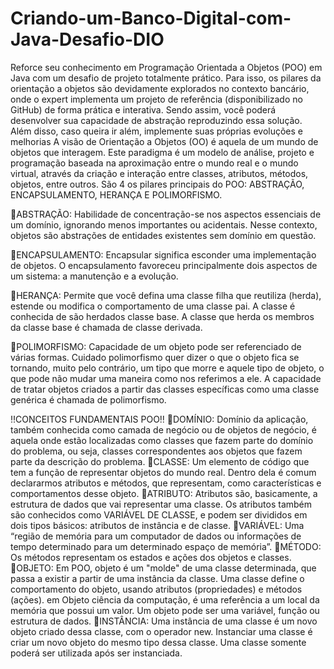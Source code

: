 # Criando-um-Banco-Digital-com-Java-Desafio-DIO
 Reforce seu conhecimento em Programação Orientada a Objetos (POO) em Java com um desafio de projeto totalmente prático. Para isso, os pilares da orientação a objetos são devidamente explorados no contexto bancário, onde o expert implementa um projeto de referência (disponibilizado no GitHub) de forma prática e interativa. Sendo assim, você poderá desenvolver sua capacidade de abstração reproduzindo essa solução. Além disso, caso queira ir além, implemente suas próprias evoluções e melhorias
A visão de Orientação a Objetos (OO) é aquela de um mundo de objetos que interagem.
Este paradigma é um modelo de análise, projeto e programação baseada na aproximação entre o mundo real e o mundo virtual, através da criação e interação entre classes, atributos, métodos, objetos, entre outros.
São 4 os pilares principais do POO: ABSTRAÇÃO, ENCAPSULAMENTO, HERANÇA E POLIMORFISMO.

🔺ABSTRAÇÃO:
Habilidade de concentração-se nos aspectos essenciais de um domínio, ignorando menos importantes ou acidentais. Nesse contexto, objetos são abstrações de entidades existentes sem domínio em questão.

🔺ENCAPSULAMENTO:
Encapsular significa esconder uma implementação de objetos. O encapsulamento favoreceu principalmente dois aspectos de um sistema: a manutenção e a evolução.

🔺HERANÇA:
Permite que você defina uma classe filha que reutiliza (herda), estende ou modifica o comportamento de uma classe pai. A classe é conhecida de são herdados classe base. A classe que herda os membros da classe base é chamada de classe derivada.

🔺POLIMORFISMO:
Capacidade de um objeto pode ser referenciado de várias formas. Cuidado polimorfismo quer dizer o que o objeto fica se tornando, muito pelo contrário, um tipo que morre e aquele tipo de objeto, o que pode não mudar uma maneira como nos referimos a ele. A capacidade de tratar objetos criados a partir das classes específicas como uma classe genérica é chamada de polimorfismo.


‼️CONCEITOS FUNDAMENTAIS POO‼️
🔻DOMÍNIO:
Domínio da aplicação, também conhecida como camada de negócio ou de objetos de negócio, é aquela onde estão localizadas como classes que fazem parte do domínio do problema, ou seja, classes correspondentes aos objetos que fazem parte da descrição do problema.
🔻CLASSE:
Um elemento de código que tem a função de representar objetos do mundo real. Dentro dela é comum declararmos atributos e métodos, que representam, como características e comportamentos desse objeto.
🔻ATRIBUTO:
Atributos são, basicamente, a estrutura de dados que vai representar uma classe. Os atributos também são conhecidos como VARIÁVEL DE CLASSE, e podem ser divididos em dois tipos básicos: atributos de instância e de classe.
🔻VARIÁVEL:
Uma “região de memória para um computador de dados ou informações de tempo determinado para um determinado espaço de memória”.
🔻MÉTODO:
Os métodos representam os estados e ações dos objetos e classes.
🔻OBJETO:
Em POO, objeto é um "molde" de uma classe determinada, que passa a existir a partir de uma instância da classe. Uma classe define o comportamento do objeto, usando atributos (propriedades) e métodos (ações). em Objeto ciência da computação, é uma referência a um local da memória que possui um valor. Um objeto pode ser uma variável, função ou estrutura de dados.
🔻INSTÂNCIA:
Uma instância de uma classe é um novo objeto criado dessa classe, com o operador new. Instanciar uma classe é criar um novo objeto do mesmo tipo dessa classe. Uma classe somente poderá ser utilizada após ser instanciada.
